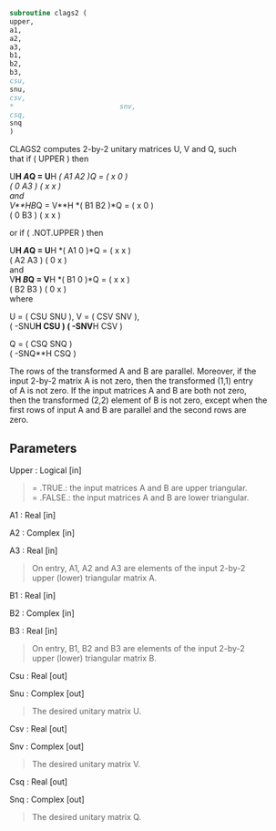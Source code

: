 ```fortran  
subroutine clags2 (  
upper,  
a1,  
a2,  
a3,  
b1,  
b2,  
b3,  
csu,  
snu,  
csv,  
*                          snv,  
csq,  
snq  
)  
```  
  
CLAGS2 computes 2-by-2 unitary matrices U, V and Q, such  
that if ( UPPER ) then  
  
U**H *A*Q = U**H *( A1 A2 )*Q = ( x  0  )  
( 0  A3 )     ( x  x  )  
and  
V**H*B*Q = V**H *( B1 B2 )*Q = ( x  0  )  
( 0  B3 )     ( x  x  )  
  
or if ( .NOT.UPPER ) then  
  
U**H *A*Q = U**H *( A1 0  )*Q = ( x  x  )  
( A2 A3 )     ( 0  x  )  
and  
V**H *B*Q = V**H *( B1 0  )*Q = ( x  x  )  
( B2 B3 )     ( 0  x  )  
where  
  
U = (   CSU    SNU ), V = (  CSV    SNV ),  
( -SNU**H  CSU )      ( -SNV**H CSV )  
  
Q = (   CSQ    SNQ )  
( -SNQ**H  CSQ )  
  
The rows of the transformed A and B are parallel. Moreover, if the  
input 2-by-2 matrix A is not zero, then the transformed (1,1) entry  
of A is not zero. If the input matrices A and B are both not zero,  
then the transformed (2,2) element of B is not zero, except when the  
first rows of input A and B are parallel and the second rows are  
zero.  
  
## Parameters  
Upper : Logical [in]  
> = .TRUE.: the input matrices A and B are upper triangular.  
> = .FALSE.: the input matrices A and B are lower triangular.  
  
A1 : Real [in]  
  
A2 : Complex [in]  
  
A3 : Real [in]  
> On entry, A1, A2 and A3 are elements of the input 2-by-2  
> upper (lower) triangular matrix A.  
  
B1 : Real [in]  
  
B2 : Complex [in]  
  
B3 : Real [in]  
> On entry, B1, B2 and B3 are elements of the input 2-by-2  
> upper (lower) triangular matrix B.  
  
Csu : Real [out]  
  
Snu : Complex [out]  
> The desired unitary matrix U.  
  
Csv : Real [out]  
  
Snv : Complex [out]  
> The desired unitary matrix V.  
  
Csq : Real [out]  
  
Snq : Complex [out]  
> The desired unitary matrix Q.  
  
